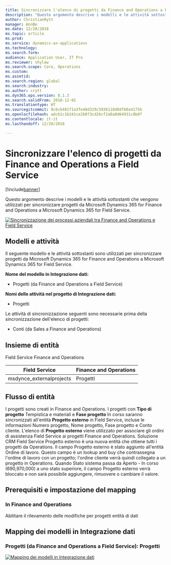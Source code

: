 ```yaml
---
title: Sincronizzare l'elenco di progetti da Finance and Operations a Field Service
description: "Questo argomento descrive i modelli e le attività sottostanti che vengono utilizzati per sincronizzare progetti da Microsoft Dynamics 365 for Finance and Operations a Microsoft Dynamics 365 for Field Service."
author: ChristianRytt
manager: AnnBe
ms.date: 12/20/2018
ms.topic: article
ms.prod: 
ms.service: dynamics-ax-applications
ms.technology: 
ms.search.form: 
audience: Application User, IT Pro
ms.reviewer: shylaw
ms.search.scope: Core, Operations
ms.custom: 
ms.assetid: 
ms.search.region: global
ms.search.industry: 
ms.author: crytt
ms.dyn365.ops.version: 8.1.3
ms.search.validFrom: 2018-12-01
ms.translationtype: HT
ms.sourcegitcommit: 8c6cb481f1a3fe48d329c5936118d8df88a4175b
ms.openlocfilehash: adcb1c1b241ce2b073cd26cf2a8a8d64931c8b0f
ms.contentlocale: it-it
ms.lasthandoff: 12/20/2018

---
```


# <a name="synchronize-project-list-from-finance-and-operations-to-field-service"></a>Sincronizzare l'elenco di progetti da Finance and Operations a Field Service

[!include[banner](../includes/banner.md)]

Questo argomento descrive i modelli e le attività sottostanti che vengono utilizzati per sincronizzare progetti da Microsoft Dynamics 365 for Finance and Operations a Microsoft Dynamics 365 for Field Service.

[![Sincronizzazione dei processi aziendali tra Finance and Operations e Field Service](./media/FSProjectOW.png)](./media/FSProjectOW.png)

## <a name="templates-and-tasks"></a>Modelli e attività
Il seguente modello e le attività sottostanti sono utilizzati per sincronizzare progetti da Microsoft Dynamics 365 for Finance and Operations a Microsoft Dynamics 365 for Field Service.

**Nome del modello in Integrazione dati:**
- Progetti (da Finance and Operations a Field Service)

**Nomi delle attività nel progetto di Integrazione dati:**
- Progetti

Le attività di sincronizzazione seguenti sono necessarie prima della sincronizzazione dell'elenco di progetti:
- Conti (da Sales a Finance and Operations) 

## <a name="entity-set"></a>Insieme di entità
Field Service   Finance and Operations

| Field Service           | Finance and Operations  |
|-------------------------|-------------------------|
|msdynce_externalprojects | Progetti                |

## <a name="entity-flow"></a>Flusso di entità
I progetti sono creati in Finance and Operations. I progetti con **Tipo di progetto** Tempistica e materiali e **Fase progetto** In corso saranno sincronizzati all'entità **Progetto esterno** in Field Service, incluse le informazioni Numero progetto, Nome progetto, Fase progetto e Conto cliente. L'elenco di **Progetto esterno** viene utilizzato per associare gli ordini di assistenza Field Service ai progetti Finance and Operations.
Soluzione CRM Field Service Progetto esterno è una nuova entità che ottiene tutti i progetti da Operations.
Il campo Progetto esterno è stato aggiunto all'entità Ordine di lavoro. Questo campo è un lookup and buy che contrassegna l'ordine di lavoro con un progetto; l'ordine cliente verrà quindi collegato a un progetto in Operations. Quando Stato sistema passa da Aperto - In corso (690,970,000) a uno stato superiore, il campo Progetto esterno verrà bloccato e non sarà possibile aggiungere, rimuovere o cambiare il valore.

## <a name="prerequisites-and-mapping-setup"></a>Prerequisiti e impostazione del mapping
### <a name="in-finance-and-operations"></a>In Finance and Operations
Abilitare il rilevamento delle modifiche per progetti entità di dati

## <a name="template-mapping-in-data-integration"></a>Mapping dei modelli in Integrazione dati


### <a name="projects-finance-and-operations-to-field-service-projects"></a>Progetti (da Finance and Operations a Field Service): Progetti

[![Mapping dei modelli in Integrazione dati](./media/FSProject1.png)](./media/FSProject1.png)

